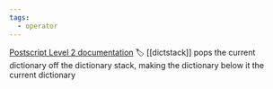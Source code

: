 ```yaml
---
tags:
  - operator
---
```

[Postscript Level 2 documentation](https://hepunx.rl.ac.uk/~adye/psdocs/ref/PSL2e.html#end)
🏷️ [[dictstack]]
pops the current dictionary off the dictionary stack, making the dictionary below it the current dictionary